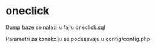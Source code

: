 # oneclick

Dump baze se nalazi u fajlu oneclick.sql

Parametri za konekciju se podesavaju u config/config.php
